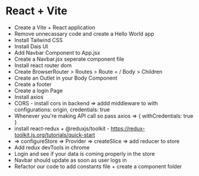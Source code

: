 # React + Vite
 - Create  a Vite + React application
 - Remove unnecassary code and create a Hello World app
 - Install Tailwind CSS
 - Install Dais UI
 - Add Navbar Component to App.jsx
 - Create a Navbar.jsx seperate component file
 - Install react router dom
 - Create BrowserRouter > Routes > Route = / Body > Children
 - Create an Outlet in your Body Component
 - Create a footer
 - Create a login Page
 - Install axios
 - CORS - install cors in backend => addd middleware to with configurations: origin, credentials: true
 - Whenever you're making API call so pass axios => { withCredentials: true }
 - install react-redux + @reduxjs/toolkit - https://redux-toolkit.js.org/tutorials/quick-start
 - => configureStore => Provider => createSlice => add reducer to store
 - Add redux devTools in chrome
 - Login and see if your data is coming properly in the store
 - Navbar should update as soon as user logs in
 - Refactor our code to add constants file + create a component folder
